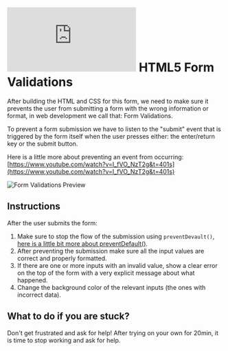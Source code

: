 # ![alt text](https://assets.breatheco.de/apis/img/images.php?blob&random&cat=icon&tags=breathecode,32)  HTML5 Form Validations

After building the HTML and CSS for this form, we need to make sure it prevents the user from submitting a form with the wrong information or format, in web development we call that: Form Validations.

To prevent a form submission we have to listen to the "submit" event that is triggered by the form itself when the user presses either: the enter/return key or the submit button.

Here is a little more about preventing an event from occurring: [https://www.youtube.com/watch?v=I_fVO_NzT2g&t=401s](https://www.youtube.com/watch?v=I_fVO_NzT2g&t=401s)

![Form Validations Preview](https://github.com/breatheco-de/exercise-html5-form-validations/blob/master/preview.gif?raw=true)

## Instructions

After the user submits the form:
1. Make sure to stop the flow of the submission using `preventDevault()`, [here is a little bit more about preventDefault()](https://www.youtube.com/watch?v=3SNyh57XSIA).
2. After preventing the submission make sure all the input values are correct and properly formatted.
3. If there are one or more inputs with an invalid value, show a clear error on the top of the form with a very explicit message about what happened.
2. Change the background color of the relevant inputs (the ones with incorrect data).

## What to do if you are stuck?

Don't get frustrated and ask for help! After trying on your own for 20min, it is time to stop working and ask for help.

